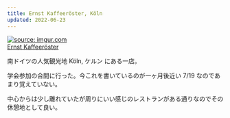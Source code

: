 ```yaml
---
title: Ernst Kaffeeröster, Köln
updated: 2022-06-23
---
```


<a href="https://imgur.com/u5mkknX"><img src="https://i.imgur.com/u5mkknX.png" title="source: imgur.com" /></a>  
[Ernst Kaffeeröster](https://www.ernst-kaffee.de/)

南ドイツの人気観光地 Köln, ケルン にある一店。

学会参加の合間に行った。今これを書いているのが一ヶ月後近い 7/19 なのであまり覚えていない。

中心からは少し離れていたが周りにいい感じのレストランがある通りなのでその休憩地として良い。
